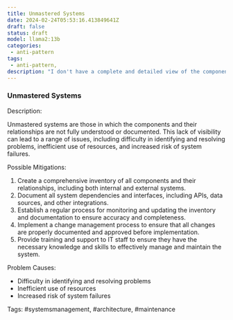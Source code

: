 ```yaml
---
title: Unmastered Systems
date: 2024-02-24T05:53:16.413849641Z
draft: false
status: draft
model: llama2:13b
categories: 
 - anti-pattern
tags: 
 - anti-pattern, 
description: "I don't have a complete and detailed view of the components which my systems rely on."
---
```



### Unmastered Systems

Description:

Unmastered systems are those in which the components and their relationships are not fully understood or documented. This lack of visibility can lead to a range of issues, including difficulty in identifying and resolving problems, inefficient use of resources, and increased risk of system failures.

Possible Mitigations:

1. Create a comprehensive inventory of all components and their relationships, including both internal and external systems.
2. Document all system dependencies and interfaces, including APIs, data sources, and other integrations.
3. Establish a regular process for monitoring and updating the inventory and documentation to ensure accuracy and completeness.
4. Implement a change management process to ensure that all changes are properly documented and approved before implementation.
5. Provide training and support to IT staff to ensure they have the necessary knowledge and skills to effectively manage and maintain the system.

Problem Causes:

* Difficulty in identifying and resolving problems
* Inefficient use of resources
* Increased risk of system failures

Tags: #systemsmanagement, #architecture, #maintenance